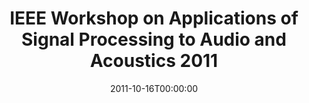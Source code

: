 ---
acronym: WASPAA-2011
date: '2011-10-16T00:00:00'
ext_url: http://www.waspaa.com/
location: New Paltz, NY, USA
submission_date: '2011-05-13T00:00:00'
title: IEEE Workshop on Applications of Signal Processing to Audio and Acoustics 2011
---